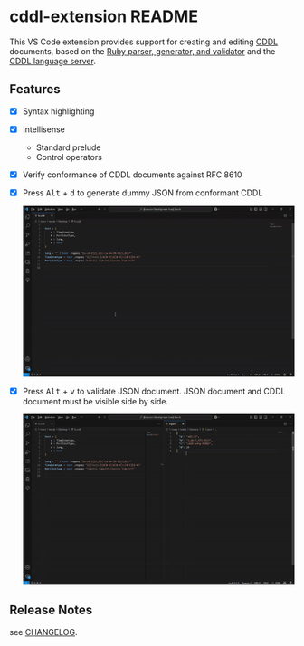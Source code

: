 # cddl-extension README

This VS Code extension provides support for creating and editing [CDDL](https://datatracker.ietf.org/doc/html/rfc8610) documents, based on the [Ruby parser, generator, and validator](https://rubygems.org/gems/cddl/versions/0.12.11) and the [CDDL language server](https://github.com/anweiss/cddl).

## Features

- [x] Syntax highlighting
- [x] Intellisense
    - Standard prelude
    - Control operators
- [x] Verify conformance of CDDL documents against RFC 8610
- [x] Press <kbd>Alt</kbd> + <kbd>d</kbd> to generate dummy JSON from conformant CDDL

    ![generate demo](vscode-extension/images/generate.png)

- [x] Press <kbd>Alt</kbd> + <kbd>v</kbd> to validate JSON document. JSON document and CDDL document must be visible side by side.
  
    ![validate demo](vscode-extension/images/validate.png)


## Release Notes

see [CHANGELOG](vscode-extension/CHANGELOG.md).
